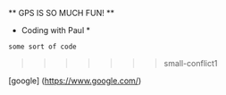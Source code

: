 
** GPS IS SO MUCH FUN! **
* Coding with Paul *


``` some sort of code  ```
>>>>>>> small-conflict1


[google]
(https://www.google.com/)